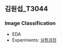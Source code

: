 ## 김원섭_T3044

### Image Classification
- EDA
- Experiments: [실험과정](https://github.com/boostcampaitech3/level1-image-classification-level1-recsys-15/tree/main/practice/t3044/experiments#readme)
